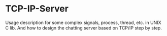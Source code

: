 # TCP-IP-Server
Usage description for some complex signals, process, thread, etc. in UNIX C lib.
And how to design the chatting server based on TCP/IP step by step.

